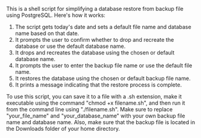 This is a shell script for simplifying a database restore from backup file using PostgreSQL. Here's how it works:

1. The script gets today's date and sets a default file name and database name based on that date.
2. It prompts the user to confirm whether to drop and recreate the database or use the default database name.
3. It drops and recreates the database using the chosen or default database name.
4. It prompts the user to enter the backup file name or use the default file name.
5. It restores the database using the chosen or default backup file name.
6. It prints a message indicating that the restore process is complete.

To use this script, you can save it to a file with a .sh extension, make it executable using the command "chmod +x filename.sh", and then run it from the command line using "./filename.sh". Make sure to replace "your_file_name" and "your_database_name" with your own backup file name and database name. Also, make sure that the backup file is located in the Downloads folder of your home directory.